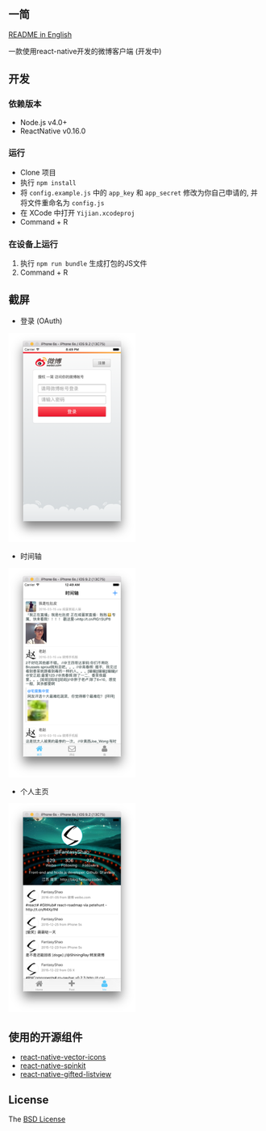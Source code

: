 一简
---

[README in English](README_en.md)

一款使用react-native开发的微博客户端 (开发中)

## 开发

### 依赖版本

- Node.js v4.0+
- ReactNative v0.16.0

### 运行

- Clone 项目
- 执行 `npm install`
- 将 `config.example.js` 中的 `app_key` 和 `app_secret` 修改为你自己申请的, 并将文件重命名为 `config.js`
- 在 XCode 中打开 `Yijian.xcodeproj`
- Command + R

### 在设备上运行

1. 执行 `npm run bundle` 生成打包的JS文件
2. Command + R

## 截屏

- 登录 (OAuth)

<img src="./screenshot/OAuth.png" width="50%" />

- 时间轴

<img src="./screenshot/timeline.png" width="50%" />

- 个人主页

<img src="./screenshot/account.png" width="50%" />

## 使用的开源组件

- [react-native-vector-icons](https://github.com/oblador/react-native-vector-icons)
- [react-native-spinkit](https://github.com/maxs15/react-native-spinkit)
- [react-native-gifted-listview](https://github.com/FaridSafi/react-native-gifted-listview)

## License

The [BSD License](LICENSE)
